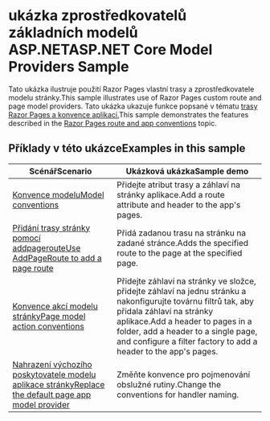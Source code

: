 # <a name="aspnet-core-model-providers-sample"></a><span data-ttu-id="6aba3-101">ukázka zprostředkovatelů základních modelů ASP.NET</span><span class="sxs-lookup"><span data-stu-id="6aba3-101">ASP.NET Core Model Providers Sample</span></span>

<span data-ttu-id="6aba3-102">Tato ukázka ilustruje použití Razor Pages vlastní trasy a zprostředkovatele modelu stránky.</span><span class="sxs-lookup"><span data-stu-id="6aba3-102">This sample illustrates use of Razor Pages custom route and page model providers.</span></span> <span data-ttu-id="6aba3-103">Tato ukázka ukazuje funkce popsané v tématu [trasy Razor Pages a konvence aplikací.](https://docs.microsoft.com/aspnet/core/razor-pages/razor-pages-convention-features)</span><span class="sxs-lookup"><span data-stu-id="6aba3-103">This sample demonstrates the features described in the [Razor Pages route and app conventions](https://docs.microsoft.com/aspnet/core/razor-pages/razor-pages-convention-features) topic.</span></span>

## <a name="examples-in-this-sample"></a><span data-ttu-id="6aba3-104">Příklady v této ukázce</span><span class="sxs-lookup"><span data-stu-id="6aba3-104">Examples in this sample</span></span>

| <span data-ttu-id="6aba3-105">Scénář</span><span class="sxs-lookup"><span data-stu-id="6aba3-105">Scenario</span></span> | <span data-ttu-id="6aba3-106">Ukázková ukázka</span><span class="sxs-lookup"><span data-stu-id="6aba3-106">Sample demo</span></span> |
| -------- | ----------- |
| [<span data-ttu-id="6aba3-107">Konvence modelu</span><span class="sxs-lookup"><span data-stu-id="6aba3-107">Model conventions</span></span>](https://docs.microsoft.com/aspnet/core/razor-pages/razor-pages-conventions#model-conventions) | <span data-ttu-id="6aba3-108">Přidejte atribut trasy a záhlaví na stránky aplikace.</span><span class="sxs-lookup"><span data-stu-id="6aba3-108">Add a route attribute and header to the app's pages.</span></span> |
| [<span data-ttu-id="6aba3-109">Přidání trasy stránky pomocí addpageroute</span><span class="sxs-lookup"><span data-stu-id="6aba3-109">Use AddPageRoute to add a page route</span></span>](https://docs.microsoft.com/aspnet/core/razor-pages/razor-pages-conventions#configure-a-page-route) | <span data-ttu-id="6aba3-110">Přidá zadanou trasu na stránku na zadané stránce.</span><span class="sxs-lookup"><span data-stu-id="6aba3-110">Adds the specified route to the page at the specified page.</span></span> |
| [<span data-ttu-id="6aba3-111">Konvence akcí modelu stránky</span><span class="sxs-lookup"><span data-stu-id="6aba3-111">Page model action conventions</span></span>](https://docs.microsoft.com/aspnet/core/razor-pages/razor-pages-conventions#page-model-action-conventions) | <span data-ttu-id="6aba3-112">Přidejte záhlaví na stránky ve složce, přidejte záhlaví na jednu stránku a nakonfigurujte továrnu filtrů tak, aby přidala záhlaví na stránky aplikace.</span><span class="sxs-lookup"><span data-stu-id="6aba3-112">Add a header to pages in a folder, add a header to a single page, and configure a filter factory to add a header to the app's pages.</span></span> |
| [<span data-ttu-id="6aba3-113">Nahrazení výchozího poskytovatele modelu aplikace stránky</span><span class="sxs-lookup"><span data-stu-id="6aba3-113">Replace the default page app model provider</span></span>](https://docs.microsoft.com/aspnet/core/razor-pages/razor-pages-conventions#replace-the-default-page-app-model-provider) | <span data-ttu-id="6aba3-114">Změňte konvence pro pojmenování obslužné rutiny.</span><span class="sxs-lookup"><span data-stu-id="6aba3-114">Change the conventions for handler naming.</span></span> |
